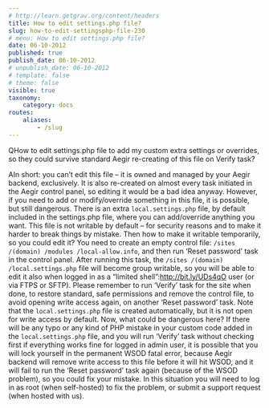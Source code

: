 ```yaml
---
# http://learn.getgrav.org/content/headers
title: How to edit settings.php file?
slug: how-to-edit-settingsphp-file-230
# menu: How to edit settings.php file?
date: 06-10-2012
published: true
publish_date: 06-10-2012
# unpublish_date: 06-10-2012
# template: false
# theme: false
visible: true
taxonomy:
    category: docs
routes:
    aliases:
        - /slug
---
```


<a name="settings-file-q"></a>

QHow to edit settings.php file to add my custom extra settings or overrides, so they could survive standard Aegir re-creating of this file on Verify task?

<a name="settings-file-a"></a>

AIn short: you can’t edit this file – it is owned and managed by your Aegir backend, exclusively. It is also re-created on almost every task initiated in the Aegir control panel, so editing it would be a bad idea anyway. However, if you need to add or modify/override something in this file, it is possible, but still dangerous. There is an extra `local.settings.php` file, by default included in the settings.php file, where you can add/override anything you want. This file is not writable by default – for security reasons and to make it harder to break things by mistake. Then how to make it writable temporarily, so you could edit it? You need to create an empty control file: `/sites /(domain) /modules /local-allow.info`, and then run ‘Reset password’ task in the control panel. After running this task, the `/sites /(domain) /local.settings.php` file will become group writable, so you will be able to edit it also when logged in as a “limited shell”:http://bit.ly/UDs4qO user (or via FTPS or SFTP). Please remember to run ‘Verify’ task for the site when done, to restore standard, safe permissions and remove the control file, to avoid opening write access again, on another ‘Reset password’ task. Note that the `local.settings.php` file is created automatically, but it is not open for write access by default. Now, what could be dangerous here? If there will be any typo or any kind of PHP mistake in your custom code added in the `local.settings.php` file, and you will run ‘Verify’ task without checking first if everything works fine for logged in admin user, it is possible that you will lock yourself in the permanent WSOD fatal error, because Aegir backend will remove write access to this file before it will hit WSOD, and it will fail to run the ‘Reset password’ task again (because of the WSOD problem), so you could fix your mistake. In this situation you will need to log in as root (when self-hosted) to fix the problem, or submit a support request (when hosted with us).